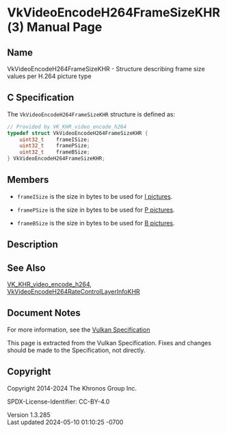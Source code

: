 # VkVideoEncodeH264FrameSizeKHR(3) Manual Page

## Name

VkVideoEncodeH264FrameSizeKHR - Structure describing frame size values
per H.264 picture type



## <a href="#_c_specification" class="anchor"></a>C Specification

The `VkVideoEncodeH264FrameSizeKHR` structure is defined as:

``` c
// Provided by VK_KHR_video_encode_h264
typedef struct VkVideoEncodeH264FrameSizeKHR {
    uint32_t    frameISize;
    uint32_t    framePSize;
    uint32_t    frameBSize;
} VkVideoEncodeH264FrameSizeKHR;
```

## <a href="#_members" class="anchor"></a>Members

- `frameISize` is the size in bytes to be used for <a
  href="https://registry.khronos.org/vulkan/specs/1.3-extensions/html/vkspec.html#encode-h264-i-pic"
  target="_blank" rel="noopener">I pictures</a>.

- `framePSize` is the size in bytes to be used for <a
  href="https://registry.khronos.org/vulkan/specs/1.3-extensions/html/vkspec.html#encode-h264-p-pic"
  target="_blank" rel="noopener">P pictures</a>.

- `frameBSize` is the size in bytes to be used for <a
  href="https://registry.khronos.org/vulkan/specs/1.3-extensions/html/vkspec.html#encode-h264-b-pic"
  target="_blank" rel="noopener">B pictures</a>.

## <a href="#_description" class="anchor"></a>Description

## <a href="#_see_also" class="anchor"></a>See Also

[VK_KHR_video_encode_h264](https://registry.khronos.org/vulkan/specs/1.3-extensions/man/html/VK_KHR_video_encode_h264.html),
[VkVideoEncodeH264RateControlLayerInfoKHR](https://registry.khronos.org/vulkan/specs/1.3-extensions/man/html/VkVideoEncodeH264RateControlLayerInfoKHR.html)

## <a href="#_document_notes" class="anchor"></a>Document Notes

For more information, see the <a
href="https://registry.khronos.org/vulkan/specs/1.3-extensions/html/vkspec.html#VkVideoEncodeH264FrameSizeKHR"
target="_blank" rel="noopener">Vulkan Specification</a>

This page is extracted from the Vulkan Specification. Fixes and changes
should be made to the Specification, not directly.

## <a href="#_copyright" class="anchor"></a>Copyright

Copyright 2014-2024 The Khronos Group Inc.

SPDX-License-Identifier: CC-BY-4.0

Version 1.3.285  
Last updated 2024-05-10 01:10:25 -0700
